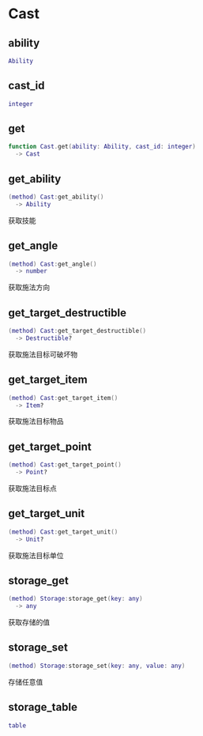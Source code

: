 # Cast

## ability

```lua
Ability
```

## cast_id

```lua
integer
```

## get

```lua
function Cast.get(ability: Ability, cast_id: integer)
  -> Cast
```

## get_ability

```lua
(method) Cast:get_ability()
  -> Ability
```

 获取技能
## get_angle

```lua
(method) Cast:get_angle()
  -> number
```

 获取施法方向
## get_target_destructible

```lua
(method) Cast:get_target_destructible()
  -> Destructible?
```

 获取施法目标可破坏物
## get_target_item

```lua
(method) Cast:get_target_item()
  -> Item?
```

 获取施法目标物品
## get_target_point

```lua
(method) Cast:get_target_point()
  -> Point?
```

 获取施法目标点
## get_target_unit

```lua
(method) Cast:get_target_unit()
  -> Unit?
```

 获取施法目标单位
## storage_get

```lua
(method) Storage:storage_get(key: any)
  -> any
```

 获取存储的值
## storage_set

```lua
(method) Storage:storage_set(key: any, value: any)
```

 存储任意值
## storage_table

```lua
table
```


